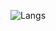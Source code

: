 
![Langs](https://github-readme-stats.vercel.app/api/top-langs/?username=tom125813&layout=compact&theme=dark)  
